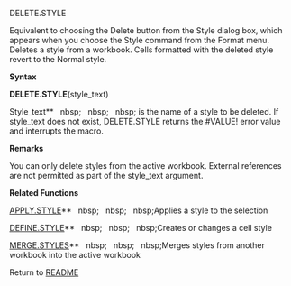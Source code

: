 DELETE.STYLE

Equivalent to choosing the Delete button from the Style dialog box,
which appears when you choose the Style command from the Format menu.
Deletes a style from a workbook. Cells formatted with the deleted style
revert to the Normal style.

**Syntax**

**DELETE.STYLE**(style\_text)

Style\_text**&nbsp;&nbsp;&nbsp;nbsp;&nbsp;&nbsp;&nbsp;nbsp;&nbsp;&nbsp;&nbsp;nbsp;&nbsp;is the name of a style to be deleted.
If style\_text does not exist, DELETE.STYLE returns the \#VALUE\! error
value and interrupts the macro.

**Remarks**

You can only delete styles from the active workbook. External references
are not permitted as part of the style\_text argument.

**Related Functions**

[APPLY.STYLE](APPLY.STYLE.md)**&nbsp;&nbsp;&nbsp;nbsp;&nbsp;&nbsp;&nbsp;nbsp;&nbsp;&nbsp;&nbsp;nbsp;Applies a style to the selection

[DEFINE.STYLE](DEFINE.STYLE.md)**&nbsp;&nbsp;&nbsp;nbsp;&nbsp;&nbsp;&nbsp;nbsp;&nbsp;&nbsp;&nbsp;nbsp;Creates or changes a cell style

[MERGE.STYLES](MERGE.STYLES.md)**&nbsp;&nbsp;&nbsp;nbsp;&nbsp;&nbsp;&nbsp;nbsp;&nbsp;&nbsp;&nbsp;nbsp;Merges styles from another workbook into
the active workbook



Return to [README](README.md)

